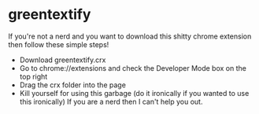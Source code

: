 greentextify
============
If you're not a nerd and you want to download this shitty chrome extension then follow these simple steps!
- Download greentextify.crx
- Go to chrome://extensions and check the Developer Mode box on the top right
- Drag the crx folder into the page
- Kill yourself for using this garbage (do it ironically if you wanted to use this ironically)
If you are a nerd then I can't help you out.
